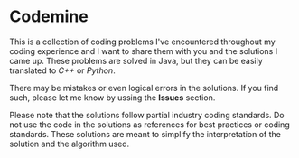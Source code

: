 # Codemine

This is a collection of coding problems I've encountered throughout my coding experience and I want to share them with you and the solutions I came up. These problems are solved in Java, but they can be easily translated to *C++* or *Python*.

There may be mistakes or even logical errors in the solutions. If you find such, please let me know by ussing the **Issues** section.

Please note that the solutions follow partial industry coding standards. Do not use the code in the solutions as references for best practices or coding standards. These solutions are meant to simplify the interpretation of the solution and the algorithm used.